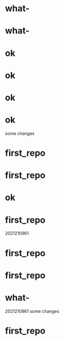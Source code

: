 # what-
# what-
# ok
# ok
# ok
# ok
some changes
# first_repo
# first_repo
# ok
# first_repo
2021210961
# first_repo
# first_repo
# what-
2021210961
some changes
# first_repo
